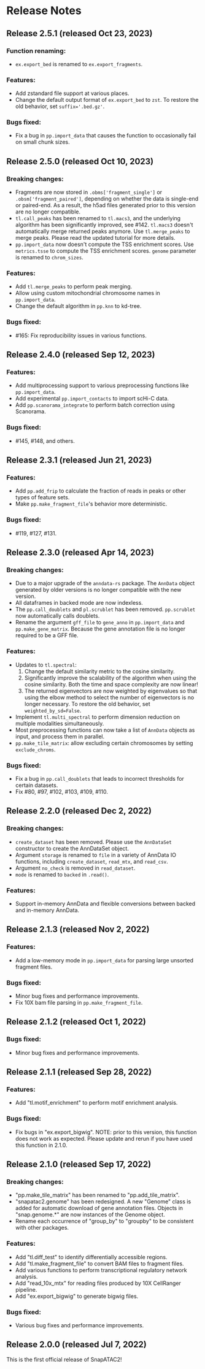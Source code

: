 # Release Notes

## Release 2.5.1 (released Oct 23, 2023)

### Function renaming:

- `ex.export_bed` is renamed to `ex.export_fragments`.

### Features:

- Add zstandard file support at various places.
- Change the default output format of `ex.export_bed` to `zst`. To restore the old behavior, set `suffix='.bed.gz'`.

### Bugs fixed:

- Fix a bug in `pp.import_data` that causes the function to occasionally fail on small chunk sizes.

## Release 2.5.0 (released Oct 10, 2023)

### Breaking changes:

- Fragments are now stored in `.obms['fragment_single']` or `.obsm['fragment_paired']`, depending on whether the data is single-end or paired-end. As a result, the h5ad files generated prior to this version are no longer compatible.
- `tl.call_peaks` has been renamed to `tl.macs3`, and the underlying algorithm has been significantly improved, see #142. `tl.macs3` doesn't automatically merge returned peaks anymore. Use `tl.merge_peaks` to merge peaks. Please read the updated tutorial for more details.
- `pp.import_data` now doesn't compute the TSS enrichment scores. Use `metrics.tsse` to compute the TSS enrichment scores. `genome` parameter is renamed to `chrom_sizes`.

### Features:

- Add `tl.merge_peaks` to perform peak merging.
- Allow using custom mitochondrial chromosome names in `pp.import_data`.
- Change the default algorithm in `pp.knn` to kd-tree.

### Bugs fixed:

- #165: Fix reproducibility issues in various functions.

## Release 2.4.0 (released Sep 12, 2023)

### Features:

- Add multiprocessing support to various preprocessing functions like `pp.import_data`.
- Add experimental `pp.import_contacts` to import scHi-C data.
- Add `pp.scanorama_integrate` to perform batch correction using Scanorama.

### Bugs fixed:

- #145, #148, and others.

## Release 2.3.1 (released Jun 21, 2023)

### Features:

- Add `pp.add_frip` to calculate the fraction of reads in peaks or other types of feature sets.
- Make `pp.make_fragment_file`'s behavior more deterministic.

### Bugs fixed:

- #119, #127, #131.

## Release 2.3.0 (released Apr 14, 2023)

### Breaking changes:

- Due to a major upgrade of the `anndata-rs` package. The `AnnData` object generated by older versions is no longer compatible with the new version.
- All dataframes in backed mode are now indexless.
- The `pp.call_doublets` and `pl.scrublet` has been removed. `pp.scrublet` now automatically calls doublets.
- Rename the argument `gff_file` to `gene_anno` in `pp.import_data` and `pp.make_gene_matrix`. Because the gene annotation file is no longer required to be a GFF file.

### Features:

- Updates to `tl.spectral`:
  1. Change the default similarity metric to the cosine similarity.
  2. Significantly improve the scalability of the algorithm when using the cosine similarity. Both the time and space complexity are now linear!
  3. The returned eigenvectors are now weighted by eigenvalues so that using the elbow method to select the number of eigenvectors is no longer necessary. To restore the old behavior, set `weighted_by_sd=False`.
- Implement `tl.multi_spectral` to perform dimension reduction on multiple modalities simultaneously.
- Most preprocessing functions can now take a list of `AnnData` objects as input, and process them in parallel.
- `pp.make_tile_matrix`: allow excluding certain chromosomes by setting `exclude_chroms`.

### Bugs fixed:

- Fix a bug in `pp.call_doublets` that leads to incorrect thresholds for certain datasets.
- Fix #80, #97, #102, #103, #109, #110.

## Release 2.2.0 (released Dec 2, 2022)

### Breaking changes:

- `create_dataset` has been removed. Please use the `AnnDataSet` constructor to create the AnnDataSet object.
- Argument `storage` is renamed to `file` in a variety of AnnData IO functions, including `create_dataset`, `read_mtx`, and `read_csv`.
- Argument `no_check` is removed in `read_dataset`.
- `mode` is renamed to `backed` in `.read()`.

### Features:

- Support in-memory AnnData and flexible conversions between backed and in-memory AnnData.

## Release 2.1.3 (released Nov 2, 2022)

### Features:

- Add a low-memory mode in `pp.import_data` for parsing large unsorted fragment files.

### Bugs fixed:

- Minor bug fixes and performance improvements.
- Fix 10X bam file parsing in `pp.make_fragment_file`.

## Release 2.1.2 (released Oct 1, 2022)

### Bugs fixed:

- Minor bug fixes and performance improvements.

## Release 2.1.1 (released Sep 28, 2022)

### Features:

- Add "tl.motif_enrichment" to perform motif enrichment analysis.

### Bugs fixed:

- Fix bugs in "ex.export_bigwig". NOTE: prior to this version, this function does not work as expected. Please update and rerun if you have used this function in 2.1.0.

## Release 2.1.0 (released Sep 17, 2022)

### Breaking changes:

- "pp.make_tile_matrix" has been renamed to "pp.add_tile_matrix".
- "snapatac2.genome" has been redesigned. A new "Genome" class is added for automatic download of gene annotation files. Objects in "snap.genome.*" are now instances of the Genome object.
- Rename each occurrence of "group_by" to "groupby" to be consistent with other packages.

### Features:

- Add "tl.diff_test" to identify differentially accessible regions.
- Add "tl.make_fragment_file" to convert BAM files to fragment files.
- Add various functions to perform transcriptional regulatory network analysis.
- Add "read_10x_mtx" for reading files produced by 10X CellRanger pipeline.
- Add "ex.export_bigwig" to generate bigwig files.

### Bugs fixed:

- Various bug fixes and performance improvements.

## Release 2.0.0 (released Jul 7, 2022)

This is the first official release of SnapATAC2!
